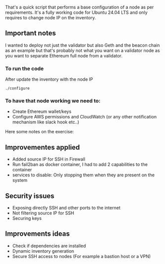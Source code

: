 That's a quick script that performs a base configuration of a node as per requirements.
It's a fully working code for Ubuntu 24.04 LTS and only requires to change node IP on the inventory.

## Important notes
I wanted to deploy not just the validator but also Geth and the beacon chain as an example but that's probably not what you want on a validator node as you want to separate Ethereum full node from a validator.

### To run the code
After update the inventory with the node IP

```
./configure
```


### To have that node working we need to:
- Create Ethereum wallet/keys
- Configure AWS permissions and CloudWatch (or any other notification mechanism like slack hook etc..)


Here some notes on the exercise:

## Improvementes applied
- Added source IP for SSH in Firewall
- Run fail2ban as docker container, I had to add 2 capabilities to the container
- services to disable: Only stopping them when they are present on the system

## Security issues
- Exposing directly SSH and other ports to the internet
- Not filtering source IP for SSH
- Securing keys

## Improvements ideas
- Check if dependencies are installed
- Dynamic inventory generation
- Secure SSH access to nodes (For example a bastion host or a VPN)
